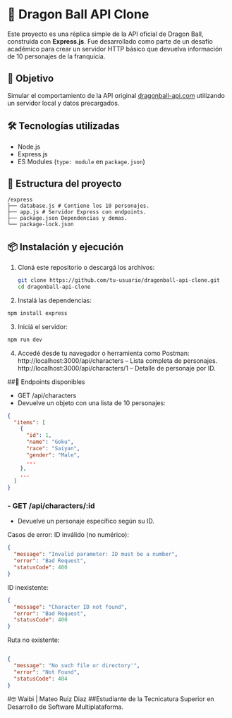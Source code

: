 # 🐉 Dragon Ball API Clone

Este proyecto es una réplica simple de la API oficial de Dragon Ball, construida con **Express.js**. Fue desarrollado como parte de un desafío académico para crear un servidor HTTP básico que devuelva información de 10 personajes de la franquicia.

## 🚀 Objetivo

Simular el comportamiento de la API original [dragonball-api.com](https://dragonball-api.com/api/characters) utilizando un servidor local y datos precargados.

## 🛠️ Tecnologías utilizadas

- Node.js
- Express.js
- ES Modules (`type: module` en `package.json`)

## 📁 Estructura del proyecto
```
/express
├── database.js # Contiene los 10 personajes.
├── app.js # Servidor Express con endpoints.
├── package.json Dependencias y demas.
└── package-lock.json
```
## 📦 Instalación y ejecución

1. Cloná este repositorio o descargá los archivos:
   ```bash
   git clone https://github.com/tu-usuario/dragonball-api-clone.git
   cd dragonball-api-clone
   ```
2. Instalá las dependencias:

```bash
npm install express
```
3. Iniciá el servidor:

```bash
npm run dev
```
4. Accedé desde tu navegador o herramienta como Postman:
http://localhost:3000/api/characters – Lista completa de personajes.
http://localhost:3000/api/characters/1 – Detalle de personaje por ID.

##🔄 Endpoints disponibles
- GET /api/characters
- Devuelve un objeto con una lista de 10 personajes:
```json
{
  "items": [
    {
      "id": 1,
      "name": "Goku",
      "race": "Saiyan",
      "gender": "Male",
      ...
    },
    ...
  ]
}
```
### - GET /api/characters/:id
- Devuelve un personaje específico según su ID.

Casos de error:
ID inválido (no numérico):
```json
{
  "message": "Invalid parameter: ID must be a number",
  "error": "Bad Request",
  "statusCode": 400
}
```
ID inexistente:
```json
{
  "message": "Character ID not found",
  "error": "Bad Request",
  "statusCode": 400
}
```
Ruta no existente:
```json

{
  "message": "No such file or directory'",
  "error": "Not Found",
  "statusCode": 404
}
```
#🤓 Waibi | Mateo Ruiz Diaz
##Estudiante de la Tecnicatura Superior en Desarrollo de Software Multiplataforma.

